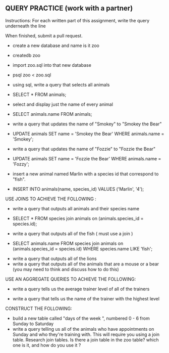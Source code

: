 ## QUERY PRACTICE (work with a partner)

Instructions:
For each written part of this assignment, write the query underneath the line

When finished, submit a pull request.

* create a new database and name is it zoo
- createdb zoo
* import zoo.sql into that new database
- psql zoo < zoo.sql
* using sql, write a query that selects all animals
- SELECT * FROM animals;
* select and display just the name of every animal
- SELECT animals.name FROM animals;   
* write a query that updates the name of "Smokey" to "Smokey the Bear"
- UPDATE animals SET name = 'Smokey the Bear' WHERE animals.name = 'Smokey';
* write a query that updates the name of "Fozzie" to "Fozzie the Bear"
- UPDATE animals SET name = 'Fozzie the Bear' WHERE animals.name = 'Fozzy';
* insert a new animal named Marlin with a species id that correspond to "fish".
- INSERT INTO animals(name, species_id) VALUES ('Marlin', '4');

USE JOINS TO ACHIEVE THE FOLLOWING :

* write a query that outputs all animals and their species name
- SELECT * FROM species join animals on (animals.species_id = species.id);
* write a query that outputs all of the fish ( must use a join )
- SELECT animals.name FROM species join animals on (animals.species_id = species.id) WHERE species.name LIKE 'fish';
* write a query that outputs all of the lions
* write a query that outputs all of the animals that are a mouse or a bear (you may need to think and discuss how to do this)

USE AN AGGREGATE QUERIES TO ACHIEVE THE FOLLOWING:

* write a query tells us the average trainer level of all of the trainers

* write a query that tells us the name of the trainer with the highest level

CONSTRUCT THE FOLLOWING:

* build a new table called "days of the week ", numbered 0 - 6 from Sunday to Saturday
* write a query telling us all of the animals who have appointments on Sunday and who they're training with. This will require you using a join table.  Research join tables.  Is there a join table in the zoo table? which one is it, and how do you use it ?
